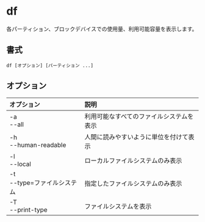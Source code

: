 # df

各パーティション、ブロックデバイスでの使用量、利用可能容量を表示します。

## 書式

```
df [オプション] [パーティション ...]
```

## オプション

|オプション|説明|
|:--|:--|
|-a<br> --all|利用可能なすべてのファイルシステムを表示|
|-h<br> --human-readable|人間に読みやすいように単位を付けて表示|
|-l<br> --local|ローカルファイルシステムのみ表示|
|-t<br> --type=ファイルシステム|指定したファイルシステムのみ表示|
|-T<br> --print-type|ファイルシステムを表示|
